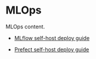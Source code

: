 # MLOps

MLOps content.

- [MLflow self-host deploy guide](./mlflow-server)

- [Prefect self-host deploy guide](./prefect-server)

